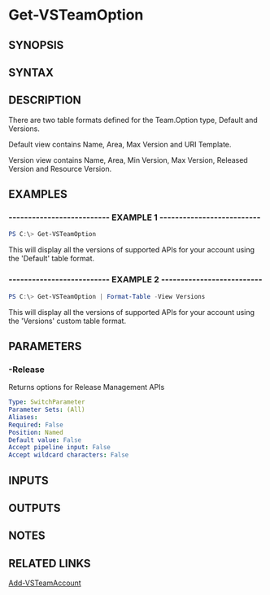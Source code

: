 <!-- #include "./common/header.md" -->

# Get-VSTeamOption

## SYNOPSIS

<!-- #include "./synopsis/Get-VSTeamOption.md" -->

## SYNTAX

## DESCRIPTION

<!-- #include "./synopsis/Get-VSTeamOption.md" -->

There are two table formats defined for the Team.Option type, Default and Versions.

Default view contains Name, Area, Max Version and URI Template.

Version view contains Name, Area, Min Version, Max Version, Released Version and Resource Version.

## EXAMPLES

### -------------------------- EXAMPLE 1 --------------------------

```PowerShell
PS C:\> Get-VSTeamOption
```

This will display all the versions of supported APIs for your account using the 'Default' table format.

### -------------------------- EXAMPLE 2 --------------------------

```PowerShell
PS C:\> Get-VSTeamOption | Format-Table -View Versions
```

This will display all the versions of supported APIs for your account using the 'Versions' custom table format.

## PARAMETERS

### -Release

Returns options for Release Management APIs

```yaml
Type: SwitchParameter
Parameter Sets: (All)
Aliases:
Required: False
Position: Named
Default value: False
Accept pipeline input: False
Accept wildcard characters: False
```

## INPUTS

## OUTPUTS

## NOTES

## RELATED LINKS

[Add-VSTeamAccount](Add-VSTeamAccount.md)